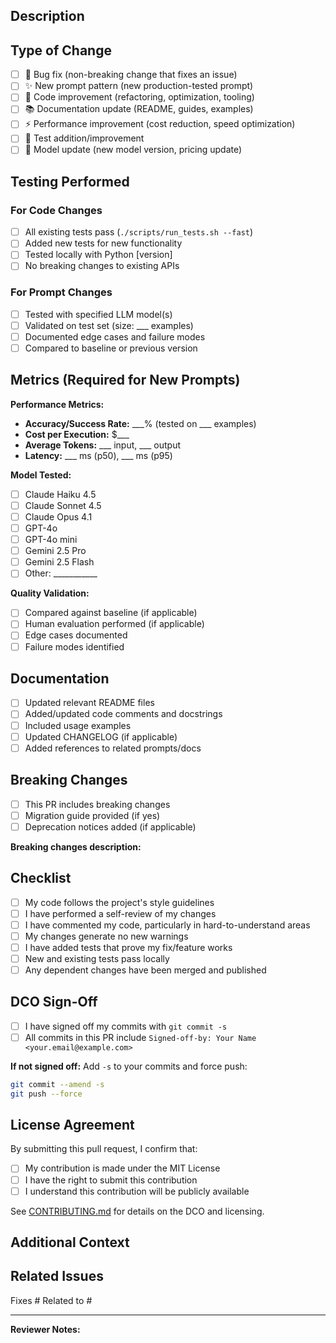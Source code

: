 ## Description

<!-- Provide a clear, concise description of your changes and the motivation behind them -->

## Type of Change

<!-- Check all that apply -->

- [ ] 🐛 Bug fix (non-breaking change that fixes an issue)
- [ ] ✨ New prompt pattern (new production-tested prompt)
- [ ] 🔧 Code improvement (refactoring, optimization, tooling)
- [ ] 📚 Documentation update (README, guides, examples)
- [ ] ⚡ Performance improvement (cost reduction, speed optimization)
- [ ] 🧪 Test addition/improvement
- [ ] 🔄 Model update (new model version, pricing update)

## Testing Performed

<!-- Describe how you tested your changes -->

### For Code Changes
- [ ] All existing tests pass (`./scripts/run_tests.sh --fast`)
- [ ] Added new tests for new functionality
- [ ] Tested locally with Python [version]
- [ ] No breaking changes to existing APIs

### For Prompt Changes
- [ ] Tested with specified LLM model(s)
- [ ] Validated on test set (size: ___ examples)
- [ ] Documented edge cases and failure modes
- [ ] Compared to baseline or previous version

## Metrics (Required for New Prompts)

<!-- If adding a new prompt, provide quantified results from production or thorough testing -->

**Performance Metrics:**
- **Accuracy/Success Rate:** ___% (tested on ___ examples)
- **Cost per Execution:** $___
- **Average Tokens:** ___ input, ___ output
- **Latency:** ___ ms (p50), ___ ms (p95)

**Model Tested:**
- [ ] Claude Haiku 4.5
- [ ] Claude Sonnet 4.5
- [ ] Claude Opus 4.1
- [ ] GPT-4o
- [ ] GPT-4o mini
- [ ] Gemini 2.5 Pro
- [ ] Gemini 2.5 Flash
- [ ] Other: ___________

**Quality Validation:**
- [ ] Compared against baseline (if applicable)
- [ ] Human evaluation performed (if applicable)
- [ ] Edge cases documented
- [ ] Failure modes identified

## Documentation

<!-- Check all that apply -->

- [ ] Updated relevant README files
- [ ] Added/updated code comments and docstrings
- [ ] Included usage examples
- [ ] Updated CHANGELOG (if applicable)
- [ ] Added references to related prompts/docs

## Breaking Changes

<!-- If this PR introduces breaking changes, describe them and the migration path -->

- [ ] This PR includes breaking changes
- [ ] Migration guide provided (if yes)
- [ ] Deprecation notices added (if applicable)

**Breaking changes description:**
<!-- Describe what breaks and how users should migrate -->

## Checklist

<!-- All items must be checked before merging -->

- [ ] My code follows the project's style guidelines
- [ ] I have performed a self-review of my changes
- [ ] I have commented my code, particularly in hard-to-understand areas
- [ ] My changes generate no new warnings
- [ ] I have added tests that prove my fix/feature works
- [ ] New and existing tests pass locally
- [ ] Any dependent changes have been merged and published

## DCO Sign-Off

<!-- All commits MUST include a DCO sign-off -->

- [ ] I have signed off my commits with `git commit -s`
- [ ] All commits in this PR include `Signed-off-by: Your Name <your.email@example.com>`

**If not signed off:** Add `-s` to your commits and force push:
```bash
git commit --amend -s
git push --force
```

## License Agreement

By submitting this pull request, I confirm that:
- [ ] My contribution is made under the MIT License
- [ ] I have the right to submit this contribution
- [ ] I understand this contribution will be publicly available

See [CONTRIBUTING.md](../CONTRIBUTING.md) for details on the DCO and licensing.

## Additional Context

<!-- Add any other context, screenshots, benchmarks, or information that helps reviewers -->

## Related Issues

<!-- Link related issues using keywords: Fixes #123, Closes #456, Related to #789 -->

Fixes #
Related to #

---

**Reviewer Notes:**
<!-- Maintainers: add notes during review -->

